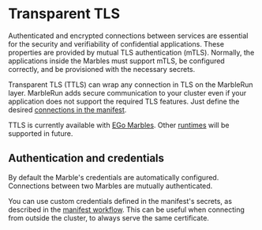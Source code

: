 # Transparent TLS

Authenticated and encrypted connections between services are essential for the security and verifiability of confidential applications. These properties are provided by mutual TLS authentication (mTLS). Normally, the applications inside the Marbles must support mTLS, be configured correctly, and be provisioned with the necessary secrets.

Transparent TLS (TTLS) can wrap any connection in TLS on the MarbleRun layer. MarbleRun adds secure communication to your cluster even if your application does not support the required TLS features. Just define the desired [connections in the manifest](workflows/define-manifest.md#tls).

TTLS is currently available with [EGo Marbles](building-services/ego.md). Other [runtimes](features/runtimes.md) will be supported in future.

## Authentication and credentials
By default the Marble's credentials are automatically configured. Connections between two Marbles are mutually authenticated.

You can use custom credentials defined in the manifest's secrets, as described in the [manifest workflow](workflows/define-manifest.md#tls). This can be useful when connecting from outside the cluster, to always serve the same certificate.
